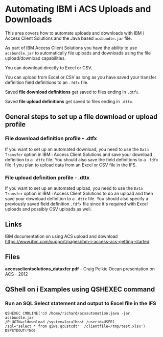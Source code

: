 # Automating IBM i ACS Uploads and Downloads
This area covers how to automate uploads and downloads with IBM i Access Client Solutions and the Java based ```acsbundle.jar``` file.

As part of IBM Access Client Solutions you have the ability to use ```acsbundle.jar``` to automatically file uploads and downloads using the file upload/download capabilities.   

You can download directly to Excel or CSV.

You can upload from Excel or CSV as long as you have saved your transfer definition field definitions to an ```.fdfx``` file. 

Saved **file download definitions** get saved to files ending in ```.dtfx```.   

Saved **file upload definitions** get saved to files ending in ```.dttx```.   

## General steps to set up a file download or upload profile  

### File download definition profile - .dtfx
If you want to set up an automated download, you need to use the ```Data Transfer``` option in IBM i Access Client Solutions and save your download definition to a ```.dtfx``` file. You should also save the field definitions to a ```.fdfx``` file if you plan to upload data from an Excel or CSV file in the IFS.

### File upload definition profile - .dttx
If you want to set up an automated upload, you need to use the ```Data Transfer``` option in IBM i Access Client Solutions to do an upload and then save your download definition to a ```.dttx``` file. You should also specify a previously saved field definition ```.fdfx``` file since it's required with Excel uploads and possibly CSV uploads as well.

## Links   
IBM documentation on using ACS upload and download    
https://www.ibm.com/support/pages/ibm-i-access-acs-getting-started   


## Files    
**accessclientsolutions_dataxfer.pdf** - Craig Pelkie Ocean presentation on ACS - 2012    

## QShell on i Examples using QSHEXEC command  

### Run an SQL Select statement and output to Excel file in the IFS   
```
QSHEXEC CMDLINE('cd /home/richard/acsautomation;java -jar acsbundle.jar
/PLUGIN=cldownload /system=localhost /userid=USER1
/sql="select * from qiws.qcustcdt"  /clientfile=/tmp/test.xlsx')    
DSPSTDOUT(*NO)     
```


